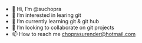 - 👋 Hi, I’m @suchopra
- 👀 I’m interested in learing git
- 🌱 I’m currently learning git & git hub
- 💞️ I’m looking to collaborate on git projects
- 📫 How to reach me choprasurender@hotmail.com

<!---
suchopra/suchopra is a ✨ special ✨ repository because its `README.md` (this file) appears on your GitHub profile.
You can click the Preview link to take a look at your changes.
--->
